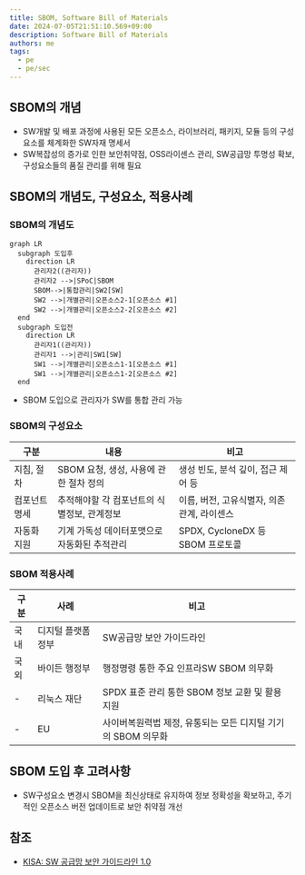 ```yaml
---
title: SBOM, Software Bill of Materials
date: 2024-07-05T21:51:10.569+09:00
description: Software Bill of Materials
authors: me
tags:
  - pe
  - pe/sec 
---
```


## SBOM의 개념

- SW개발 및 배포 과정에 사용된 모든 오픈소스, 라이브러리, 패키지, 모듈 등의 구성요소를 체계화한 SW자재 명세서
- SW복잡성의 증가로 인한 보안취약점, OSS라이센스 관리, SW공급망 투명성 확보, 구성요소들의 품질 관리를 위해 필요

## SBOM의 개념도, 구성요소, 적용사례

### SBOM의 개념도

```mermaid
graph LR
  subgraph 도입후
    direction LR
      관리자2((관리자))
      관리자2 -->|SPoC|SBOM
      SBOM-->|통합관리|SW2[SW] 
      SW2 -->|개별관리|오픈소스2-1[오픈소스 #1]
      SW2 -->|개별관리|오픈소스2-2[오픈소스 #2]
  end
  subgraph 도입전
    direction LR
      관리자1((관리자))
      관리자1 -->|관리|SW1[SW] 
      SW1 -->|개별관리|오픈소스1-1[오픈소스 #1]
      SW1 -->|개별관리|오픈소스1-2[오픈소스 #2]
  end
```

- SBOM 도입으로 관리자가 SW를 통합 관리 가능

### SBOM의 구성요소

| 구분 | 내용 | 비고 |
| --- | --- | --- |
| 지침, 절차 | SBOM 요청, 생성, 사용에 관한 절차 정의 | 생성 빈도, 분석 깊이, 접근 제어 등 |
| 컴포넌트 명세 | 추적해야할 각 컴포넌트의 식별정보, 관계정보 | 이름, 버전, 고유식별자, 의존관계, 라이센스 |
| 자동화 지원 | 기계 가독성 데이터포맷으로 자동화된 추적관리 | SPDX, CycloneDX 등 SBOM 프로토콜 |

### SBOM 적용사례

| 구분 | 사례 | 비고 |
| --- | --- | --- |
| 국내 | 디지털 플랫폼 정부 | SW공급망 보안 가이드라인 |
| 국외 | 바이든 행정부 | 행정명령 통한 주요 인프라SW SBOM 의무화 |
| - | 리눅스 재단 | SPDX 표준 관리 통한 SBOM 정보 교환 및 활용 지원 |
| - | EU | 사이버복원력법 제정, 유통되는 모든 디지털 기기의 SBOM 의무화 |

## SBOM 도입 후 고려사항

- SW구성요소 변경시 SBOM을 최신상태로 유지하여 정보 정확성을 확보하고, 주기적인 오픈소스 버전 업데이트로 보안 취약점 개선

## 참조

- [KISA: SW 공급망 보안 가이드라인 1.0](https://www.kisa.or.kr/2060204/form?postSeq=15&page=1)

